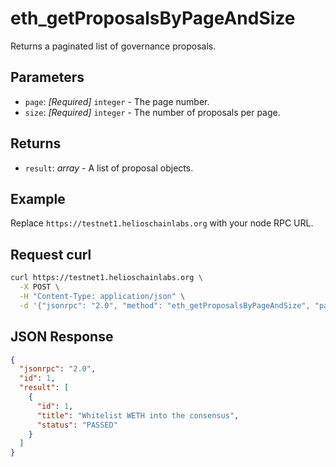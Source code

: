# eth_getProposalsByPageAndSize

Returns a paginated list of governance proposals.

## Parameters

- `page`: *[Required]* `integer` - The page number.
- `size`: *[Required]* `integer` - The number of proposals per page.

## Returns

- `result`: *array* - A list of proposal objects.

## Example

Replace `https://testnet1.helioschainlabs.org` with your node RPC URL.

## Request curl
```sh
curl https://testnet1.helioschainlabs.org \
  -X POST \
  -H "Content-Type: application/json" \
  -d '{"jsonrpc": "2.0", "method": "eth_getProposalsByPageAndSize", "params": ["0x1", "0x1"], "id": 1}'
```

## JSON Response
```json
{
  "jsonrpc": "2.0",
  "id": 1,
  "result": [
    {
      "id": 1,
      "title": "Whitelist WETH into the consensus",
      "status": "PASSED"
    }
  ]
}
```